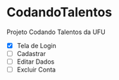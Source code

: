 # CodandoTalentos
Projeto Codando Talentos da UFU

- [x] Tela de Login
- [ ] Cadastrar
- [ ] Editar Dados
- [ ] Excluir Conta
